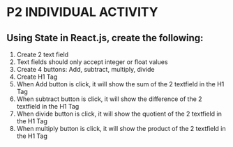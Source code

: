 # P2 INDIVIDUAL ACTIVITY
## Using State in React.js, create the following:
1. Create 2 text field 
2. Text fields should only accept integer or float values 
3. Create 4 buttons: Add, subtract, multiply, divide 
4. Create H1 Tag 
5. When Add button is click, it will show the sum of the 2 textfield in the H1 Tag
6. When subtract button is click, it will show the difference of the 2 textfield in the H1 Tag 
7. When divide button is click, it will show the quotient of the 2 textfield in the H1 Tag 
8. When multiply button is click, it will show the product of the 2 textfield in the H1 Tag
